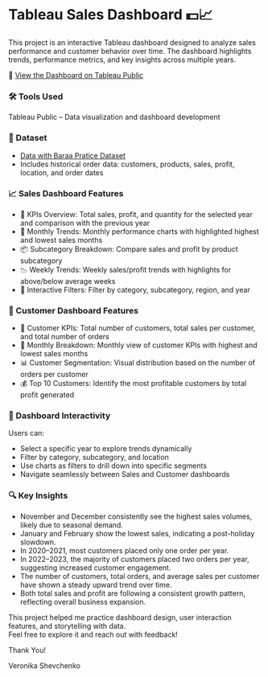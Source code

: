 # Tableau Sales Dashboard 💵📈

This project is an interactive Tableau dashboard designed to analyze sales performance
and customer behavior over time. 
The dashboard highlights trends, performance metrics, and key insights
across multiple years.

🔗 [View the Dashboard on Tableau Public](https://public.tableau.com/views/Book1_17466211513670/CustomerDashboard?:language=en-US&publish=yes&:sid=&:redirect=auth&:display_count=n&:origin=viz_share_link)

### 🛠 Tools Used
Tableau Public – Data visualization and dashboard development

### 📁 Dataset
- [Data with Baraa Pratice Dataset](https://www.datawithbaraa.com/tableau/tableau-sales-project-thank-you/)
- Includes historical order data: customers, products, sales, profit, location, and order dates

### 📈 Sales Dashboard Features
- 📌 KPIs Overview: Total sales, profit, and quantity for the selected year and comparison with the previous year
- 📆 Monthly Trends: Monthly performance charts with highlighted highest and lowest sales months
- 📦 Subcategory Breakdown: Compare sales and profit by product subcategory
- 📉 Weekly Trends: Weekly sales/profit trends with highlights for above/below average weeks
- 🧭 Interactive Filters: Filter by category, subcategory, region, and year

### 👥 Customer Dashboard Features
- 🧮 Customer KPIs: Total number of customers, total sales per customer, and total number of orders
- 📅 Monthly Breakdown: Monthly view of customer KPIs with highest and lowest sales months
- 📊 Customer Segmentation: Visual distribution based on the number of orders per customer
- 💰 Top 10 Customers: Identify the most profitable customers by total profit generated

### 🔧 Dashboard Interactivity
Users can:
- Select a specific year to explore trends dynamically
- Filter by category, subcategory, and location
- Use charts as filters to drill down into specific segments
- Navigate seamlessly between Sales and Customer dashboards

### 🔍 Key Insights
- November and December consistently see the highest sales volumes, likely due to seasonal demand.
- January and February show the lowest sales, indicating a post-holiday slowdown.
- In 2020–2021, most customers placed only one order per year.
- In 2022–2023, the majority of customers placed two orders per year, suggesting increased customer engagement.
- The number of customers, total orders, and average sales per customer have shown a steady upward trend over time.
- Both total sales and profit are following a consistent growth pattern, reflecting overall business expansion.


This project helped me practice dashboard design, user interaction features, and storytelling with data.  
Feel free to explore it and reach out with feedback!

Thank You!

Veronika Shevchenko

